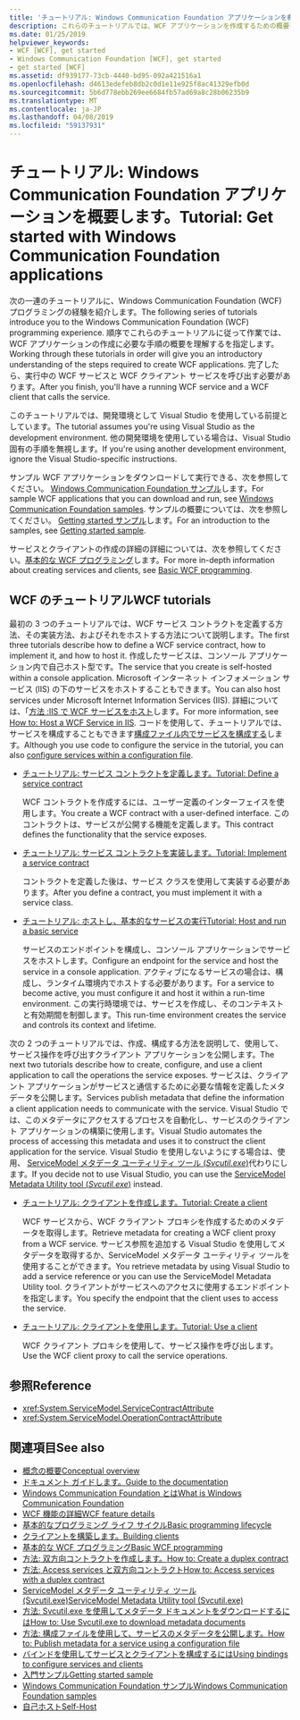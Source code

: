 ```yaml
---
title: 'チュートリアル: Windows Communication Foundation アプリケーションを概要します。'
description: これらのチュートリアルでは、WCF アプリケーションを作成するための概要を提供します。
ms.date: 01/25/2019
helpviewer_keywords:
- WCF [WCF], get started
- Windows Communication Foundation [WCF], get started
- get started [WCF]
ms.assetid: df939177-73cb-4440-bd95-092a421516a1
ms.openlocfilehash: d4613edefeb8db2c0d1e11e925f8ac41329efb0d
ms.sourcegitcommit: 5b6d778ebb269ee6684fb57ad69a8c28b06235b9
ms.translationtype: MT
ms.contentlocale: ja-JP
ms.lasthandoff: 04/08/2019
ms.locfileid: "59137931"
---
```

# <a name="tutorial-get-started-with-windows-communication-foundation-applications"></a><span data-ttu-id="6dbf4-103">チュートリアル: Windows Communication Foundation アプリケーションを概要します。</span><span class="sxs-lookup"><span data-stu-id="6dbf4-103">Tutorial: Get started with Windows Communication Foundation applications</span></span>
<span data-ttu-id="6dbf4-104">次の一連のチュートリアルに、Windows Communication Foundation (WCF) プログラミングの経験を紹介します。</span><span class="sxs-lookup"><span data-stu-id="6dbf4-104">The following series of tutorials introduce you to the Windows Communication Foundation (WCF) programming experience.</span></span> <span data-ttu-id="6dbf4-105">順序でこれらのチュートリアルに従って作業では、WCF アプリケーションの作成に必要な手順の概要を理解するを指定します。</span><span class="sxs-lookup"><span data-stu-id="6dbf4-105">Working through these tutorials in order will give you an introductory understanding of the steps required to create WCF applications.</span></span> <span data-ttu-id="6dbf4-106">完了したら、実行中の WCF サービスと WCF クライアント サービスを呼び出す必要があります。</span><span class="sxs-lookup"><span data-stu-id="6dbf4-106">After you finish, you'll have a running WCF service and a WCF client that calls the service.</span></span> 

<span data-ttu-id="6dbf4-107">このチュートリアルでは、開発環境として Visual Studio を使用している前提としています。</span><span class="sxs-lookup"><span data-stu-id="6dbf4-107">The tutorial assumes you're using Visual Studio as the development environment.</span></span> <span data-ttu-id="6dbf4-108">他の開発環境を使用している場合は、Visual Studio 固有の手順を無視します。</span><span class="sxs-lookup"><span data-stu-id="6dbf4-108">If you're using another development environment, ignore the Visual Studio-specific instructions.</span></span> 

<span data-ttu-id="6dbf4-109">サンプル WCF アプリケーションをダウンロードして実行できる、次を参照してください。 [Windows Communication Foundation サンプル](samples/index.md)します。</span><span class="sxs-lookup"><span data-stu-id="6dbf4-109">For sample WCF applications that you can download and run, see [Windows Communication Foundation samples](samples/index.md).</span></span> <span data-ttu-id="6dbf4-110">サンプルの概要については、次を参照してください。 [Getting started サンプル](samples/getting-started-sample.md)します。</span><span class="sxs-lookup"><span data-stu-id="6dbf4-110">For an introduction to the samples, see [Getting started sample](samples/getting-started-sample.md).</span></span>

<span data-ttu-id="6dbf4-111">サービスとクライアントの作成の詳細の詳細については、次を参照してください。[基本的な WCF プログラミング](basic-wcf-programming.md)します。</span><span class="sxs-lookup"><span data-stu-id="6dbf4-111">For more in-depth information about creating services and clients, see [Basic WCF programming](basic-wcf-programming.md).</span></span>

## <a name="wcf-tutorials"></a><span data-ttu-id="6dbf4-112">WCF のチュートリアル</span><span class="sxs-lookup"><span data-stu-id="6dbf4-112">WCF tutorials</span></span>

<span data-ttu-id="6dbf4-113">最初の 3 つのチュートリアルでは、WCF サービス コントラクトを定義する方法、その実装方法、およびそれをホストする方法について説明します。</span><span class="sxs-lookup"><span data-stu-id="6dbf4-113">The first three tutorials describe how to define a WCF service contract, how to implement it, and how to host it.</span></span> <span data-ttu-id="6dbf4-114">作成したサービスは、コンソール アプリケーション内で自己ホスト型です。</span><span class="sxs-lookup"><span data-stu-id="6dbf4-114">The service that you create is self-hosted within a console application.</span></span> <span data-ttu-id="6dbf4-115">Microsoft インターネット インフォメーション サービス (IIS) の下のサービスをホストすることもできます。</span><span class="sxs-lookup"><span data-stu-id="6dbf4-115">You can also host services under Microsoft Internet Information Services (IIS).</span></span> <span data-ttu-id="6dbf4-116">詳細については、「[方法 :IIS で WCF サービスをホスト](feature-details/how-to-host-a-wcf-service-in-iis.md)します。</span><span class="sxs-lookup"><span data-stu-id="6dbf4-116">For more information, see [How to: Host a WCF Service in IIS](feature-details/how-to-host-a-wcf-service-in-iis.md).</span></span> <span data-ttu-id="6dbf4-117">コードを使用して、チュートリアルでは、サービスを構成することもできます[構成ファイル内でサービスを構成する](configuring-services-using-configuration-files.md)します。</span><span class="sxs-lookup"><span data-stu-id="6dbf4-117">Although you use code to configure the service in the tutorial, you can also [configure services within a configuration file](configuring-services-using-configuration-files.md).</span></span> 

- [<span data-ttu-id="6dbf4-118">チュートリアル: サービス コントラクトを定義します。</span><span class="sxs-lookup"><span data-stu-id="6dbf4-118">Tutorial: Define a service contract</span></span>](how-to-define-a-wcf-service-contract.md)

    <span data-ttu-id="6dbf4-119">WCF コントラクトを作成するには、ユーザー定義のインターフェイスを使用します。</span><span class="sxs-lookup"><span data-stu-id="6dbf4-119">You create a WCF contract with a user-defined interface.</span></span> <span data-ttu-id="6dbf4-120">このコントラクトは、サービスが公開する機能を定義します。</span><span class="sxs-lookup"><span data-stu-id="6dbf4-120">This contract defines the functionality that the service exposes.</span></span>

- [<span data-ttu-id="6dbf4-121">チュートリアル: サービス コントラクトを実装します。</span><span class="sxs-lookup"><span data-stu-id="6dbf4-121">Tutorial: Implement a service contract</span></span>](how-to-implement-a-wcf-contract.md)

    <span data-ttu-id="6dbf4-122">コントラクトを定義した後は、サービス クラスを使用して実装する必要があります。</span><span class="sxs-lookup"><span data-stu-id="6dbf4-122">After you define a contract, you must implement it with a service class.</span></span>

- [<span data-ttu-id="6dbf4-123">チュートリアル: ホストし、基本的なサービスの実行</span><span class="sxs-lookup"><span data-stu-id="6dbf4-123">Tutorial: Host and run a basic service</span></span>](how-to-host-and-run-a-basic-wcf-service.md)

    <span data-ttu-id="6dbf4-124">サービスのエンドポイントを構成し、コンソール アプリケーションでサービスをホストします。</span><span class="sxs-lookup"><span data-stu-id="6dbf4-124">Configure an endpoint for the service and host the service in a console application.</span></span> <span data-ttu-id="6dbf4-125">アクティブになるサービスの場合は、構成し、ランタイム環境内でホストする必要があります。</span><span class="sxs-lookup"><span data-stu-id="6dbf4-125">For a service to become active, you must configure it and host it within a run-time environment.</span></span> <span data-ttu-id="6dbf4-126">この実行時環境では、サービスを作成し、そのコンテキストと有効期間を制御します。</span><span class="sxs-lookup"><span data-stu-id="6dbf4-126">This run-time environment creates the service and controls its context and lifetime.</span></span>

<span data-ttu-id="6dbf4-127">次の 2 つのチュートリアルでは、作成、構成する方法を説明して、使用して、サービス操作を呼び出すクライアント アプリケーションを公開します。</span><span class="sxs-lookup"><span data-stu-id="6dbf4-127">The next two tutorials describe how to create, configure, and use a client application to call the operations the service exposes.</span></span> <span data-ttu-id="6dbf4-128">サービスは、クライアント アプリケーションがサービスと通信するために必要な情報を定義したメタデータを公開します。</span><span class="sxs-lookup"><span data-stu-id="6dbf4-128">Services publish metadata that define the information a client application needs to communicate with the service.</span></span> <span data-ttu-id="6dbf4-129">Visual Studio では、このメタデータにアクセスするプロセスを自動化し、サービスのクライアント アプリケーションの構築に使用します。</span><span class="sxs-lookup"><span data-stu-id="6dbf4-129">Visual Studio automates the process of accessing this metadata and uses it to construct the client application for the service.</span></span> <span data-ttu-id="6dbf4-130">Visual Studio を使用しないようにする場合は、使用、 [ServiceModel メタデータ ユーティリティ ツール (*Svcutil.exe*)](servicemodel-metadata-utility-tool-svcutil-exe.md)代わりにします。</span><span class="sxs-lookup"><span data-stu-id="6dbf4-130">If you decide not to use Visual Studio, you can use the [ServiceModel Metadata Utility tool (*Svcutil.exe*)](servicemodel-metadata-utility-tool-svcutil-exe.md) instead.</span></span>

- [<span data-ttu-id="6dbf4-131">チュートリアル: クライアントを作成します。</span><span class="sxs-lookup"><span data-stu-id="6dbf4-131">Tutorial: Create a client</span></span>](how-to-create-a-wcf-client.md)

    <span data-ttu-id="6dbf4-132">WCF サービスから、WCF クライアント プロキシを作成するためのメタデータを取得します。</span><span class="sxs-lookup"><span data-stu-id="6dbf4-132">Retrieve metadata for creating a WCF client proxy from a WCF service.</span></span> <span data-ttu-id="6dbf4-133">サービス参照を追加する Visual Studio を使用してメタデータを取得するか、ServiceModel メタデータ ユーティリティ ツールを使用することができます。</span><span class="sxs-lookup"><span data-stu-id="6dbf4-133">You retrieve metadata by using Visual Studio to add a service reference or you can use the ServiceModel Metadata Utility tool.</span></span> <span data-ttu-id="6dbf4-134">クライアントがサービスへのアクセスに使用するエンドポイントを指定します。</span><span class="sxs-lookup"><span data-stu-id="6dbf4-134">You specify the endpoint that the client uses to access the service.</span></span>

- [<span data-ttu-id="6dbf4-135">チュートリアル: クライアントを使用します。</span><span class="sxs-lookup"><span data-stu-id="6dbf4-135">Tutorial: Use a client</span></span>](how-to-use-a-wcf-client.md)

    <span data-ttu-id="6dbf4-136">WCF クライアント プロキシを使用して、サービス操作を呼び出します。</span><span class="sxs-lookup"><span data-stu-id="6dbf4-136">Use the WCF client proxy to call the service operations.</span></span>

## <a name="reference"></a><span data-ttu-id="6dbf4-137">参照</span><span class="sxs-lookup"><span data-stu-id="6dbf4-137">Reference</span></span>

- <xref:System.ServiceModel.ServiceContractAttribute>
- <xref:System.ServiceModel.OperationContractAttribute>

## <a name="see-also"></a><span data-ttu-id="6dbf4-138">関連項目</span><span class="sxs-lookup"><span data-stu-id="6dbf4-138">See also</span></span>

- [<span data-ttu-id="6dbf4-139">概念の概要</span><span class="sxs-lookup"><span data-stu-id="6dbf4-139">Conceptual overview</span></span>](conceptual-overview.md)
- [<span data-ttu-id="6dbf4-140">ドキュメント ガイドします。</span><span class="sxs-lookup"><span data-stu-id="6dbf4-140">Guide to the documentation</span></span>](guide-to-the-documentation.md)
- [<span data-ttu-id="6dbf4-141">Windows Communication Foundation とは</span><span class="sxs-lookup"><span data-stu-id="6dbf4-141">What is Windows Communication Foundation</span></span>](whats-wcf.md)
- [<span data-ttu-id="6dbf4-142">WCF 機能の詳細</span><span class="sxs-lookup"><span data-stu-id="6dbf4-142">WCF feature details</span></span>](feature-details/index.md)
- [<span data-ttu-id="6dbf4-143">基本的なプログラミング ライフ サイクル</span><span class="sxs-lookup"><span data-stu-id="6dbf4-143">Basic programming lifecycle</span></span>](basic-programming-lifecycle.md)
- [<span data-ttu-id="6dbf4-144">クライアントを構築します。</span><span class="sxs-lookup"><span data-stu-id="6dbf4-144">Building clients</span></span>](building-clients.md)
- [<span data-ttu-id="6dbf4-145">基本的な WCF プログラミング</span><span class="sxs-lookup"><span data-stu-id="6dbf4-145">Basic WCF programming</span></span>](basic-wcf-programming.md)
- [<span data-ttu-id="6dbf4-146">方法: 双方向コントラクトを作成します。</span><span class="sxs-lookup"><span data-stu-id="6dbf4-146">How to: Create a duplex contract</span></span>](feature-details/how-to-create-a-duplex-contract.md)
- [<span data-ttu-id="6dbf4-147">方法: Access services と双方向コントラクト</span><span class="sxs-lookup"><span data-stu-id="6dbf4-147">How to: Access services with a duplex contract</span></span>](feature-details/how-to-access-services-with-a-duplex-contract.md)
- [<span data-ttu-id="6dbf4-148">ServiceModel メタデータ ユーティリティ ツール (Svcutil.exe)</span><span class="sxs-lookup"><span data-stu-id="6dbf4-148">ServiceModel Metadata Utility tool (Svcutil.exe)</span></span>](servicemodel-metadata-utility-tool-svcutil-exe.md)
- [<span data-ttu-id="6dbf4-149">方法: Svcutil.exe を使用してメタデータ ドキュメントをダウンロードするには</span><span class="sxs-lookup"><span data-stu-id="6dbf4-149">How to: Use Svcutil.exe to download metadata documents</span></span>](feature-details/how-to-use-svcutil-exe-to-download-metadata-documents.md)
- [<span data-ttu-id="6dbf4-150">方法: 構成ファイルを使用して、サービスのメタデータを公開します。</span><span class="sxs-lookup"><span data-stu-id="6dbf4-150">How to: Publish metadata for a service using a configuration file</span></span>](feature-details/how-to-publish-metadata-for-a-service-using-a-configuration-file.md)
- [<span data-ttu-id="6dbf4-151">バインドを使用してサービスとクライアントを構成するには</span><span class="sxs-lookup"><span data-stu-id="6dbf4-151">Using bindings to configure services and clients</span></span>](using-bindings-to-configure-services-and-clients.md)
- [<span data-ttu-id="6dbf4-152">入門サンプル</span><span class="sxs-lookup"><span data-stu-id="6dbf4-152">Getting started sample</span></span>](samples/getting-started-sample.md)
- [<span data-ttu-id="6dbf4-153">Windows Communication Foundation サンプル</span><span class="sxs-lookup"><span data-stu-id="6dbf4-153">Windows Communication Foundation samples</span></span>](samples/index.md)
- [<span data-ttu-id="6dbf4-154">自己ホスト</span><span class="sxs-lookup"><span data-stu-id="6dbf4-154">Self-Host</span></span>](samples/self-host.md)
